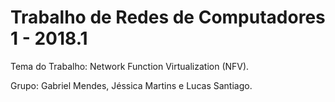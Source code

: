 # Trabalho de Redes de Computadores 1 - 2018.1

Tema do Trabalho: Network Function Virtualization (NFV).

Grupo: Gabriel Mendes, Jéssica Martins e Lucas Santiago.
